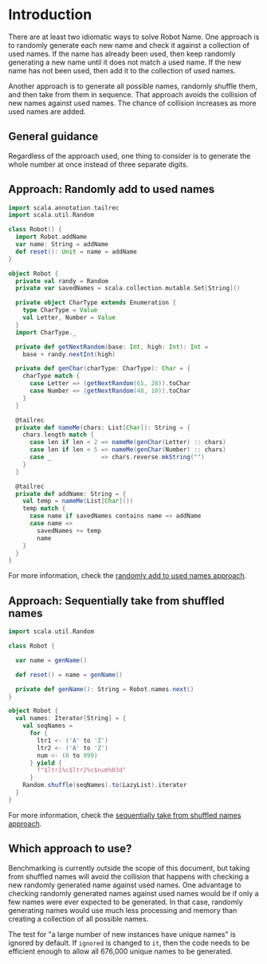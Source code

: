 # Introduction

There are at least two idiomatic ways to solve Robot Name.
One approach is to randomly generate each new name and check it against a collection of used names.
If the name has already been used, then keep randomly generating a new name until it does not match a used name.
If the new name has not been used, then add it to the collection of used names.

Another approach is to generate all possible names, randomly shuffle them, and then take from them in sequence.
That approach avoids the collision of new names against used names.
The chance of collision increases as more used names are added.

## General guidance

Regardless of the approach used, one thing to consider is to generate the whole number at once instead of three separate digits.

## Approach: Randomly add to used names

```scala
import scala.annotation.tailrec
import scala.util.Random

class Robot() {
  import Robot.addName
  var name: String = addName
  def reset(): Unit = name = addName
}

object Robot {
  private val randy = Random
  private var savedNames = scala.collection.mutable.Set[String]()

  private object CharType extends Enumeration {
    type CharType = Value
    val Letter, Number = Value
  }
  import CharType._

  private def getNextRandom(base: Int, high: Int): Int =
    base + randy.nextInt(high)

  private def genChar(charType: CharType): Char = {
    charType match {
      case Letter => (getNextRandom(65, 26)).toChar
      case Number => (getNextRandom(48, 10)).toChar
    }
  }

  @tailrec
  private def nameMe(chars: List[Char]): String = {
    chars.length match {
      case len if len < 2 => nameMe(genChar(Letter) :: chars)
      case len if len < 5 => nameMe(genChar(Number) :: chars)
      case _              => chars.reverse.mkString("")
    }
  }

  @tailrec
  private def addName: String = {
    val temp = nameMe(List[Char]())
    temp match {
      case name if savedNames contains name => addName
      case name =>
        savedNames += temp
        name
    }
  }
}
```

For more information, check the [randomly add to used names approach][approach-random-add-to-used-names].

## Approach: Sequentially take from shuffled names

```scala
import scala.util.Random

class Robot {

  var name = genName()

  def reset() = name = genName()

  private def genName(): String = Robot.names.next()
}

object Robot {
  val names: Iterator[String] = {
    val seqNames =
      for {
        ltr1 <- ('A' to 'Z')
        ltr2 <- ('A' to 'Z')
        num <- (0 to 999)
      } yield {
        f"$ltr1%c$ltr2%c$num%03d"
      }
    Random.shuffle(seqNames).to(LazyList).iterator
  }
}
```

For more information, check the [sequentially take from shuffled names approach][approach-sequential-take-from-shuffled-names].

## Which approach to use?

Benchmarking is currently outside the scope of this document,
but taking from shuffled names will avoid the collision that happens with checking a new randomly generated name against used names.
One advantage to checking randomly generated names against used names would be if only a few names were ever expected to be generated.
In that case, randomly generating names would use much less processing and memory than creating a collection of all possible names.

The test for "a large number of new instances have unique names" is ignored by default.
If `ignored` is changed to `it`, then the code needs to be efficient enough to allow all 676,000 unique names to be generated.

[approach-random-add-to-used-names]: https://exercism.org/tracks/scala/exercises/robot-name/approaches/random-add-to-used-names
[approach-sequential-take-from-shuffled-names]: https://exercism.org/tracks/scala/exercises/robot-name/approaches/sequential-take-from-shuffled-names
